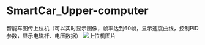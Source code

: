 # SmartCar_Upper-computer
智能车图传上位机（可以实时显示图像，帧率达到60帧，显示速度曲线，控制PID参数，显示电磁杆、电压数据）
![上位机图片](https://github.com/Nosultion/SmartCar_Upper-computer/assets/116421163/77c4af7f-684f-4c69-8fd7-574fa0909fb8)
